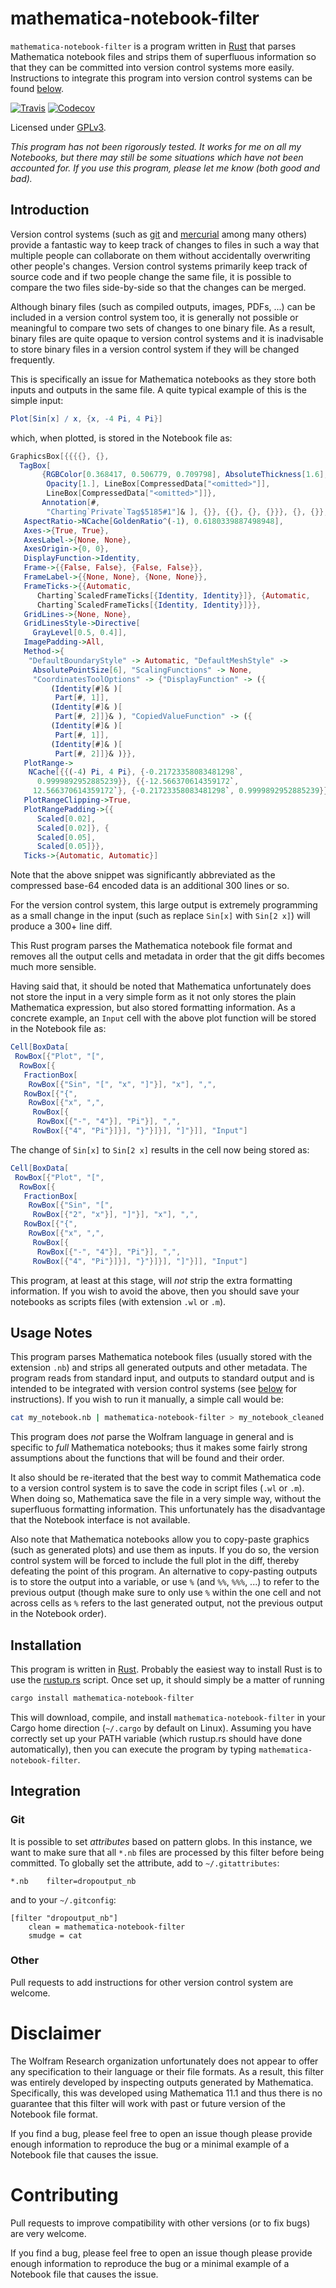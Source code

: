 # mathematica-notebook-filter

`mathematica-notebook-filter` is a program written in
[Rust](https://www.rust-lang.org/) that parses Mathematica notebook files and
strips them of superfluous information so that they can be committed into
version control systems more easily.  Instructions to integrate this program
into version control systems can be found [below](#integration).

[![Travis](https://img.shields.io/travis/JP-Ellis/mathematica-notebook-filter/master.svg)](https://travis-ci.org/JP-Ellis/mathematica-notebook-filter)
[![Codecov](https://img.shields.io/codecov/c/github/JP-Ellis/mathematica-notebook-filter/master.svg)](https://codecov.io/gh/JP-Ellis/mathematica-notebook-filter)

Licensed under [GPLv3](https://www.gnu.org/licenses/gpl-3.0.html).

*This program has not been rigorously tested.  It works for me on all my
Notebooks, but there may still be some situations which have not been accounted
for.  If you use this program, please let me know (both good and bad).*

## Introduction

Version control systems (such as [git](https://git-scm.com/) and
[mercurial](https://www.mercurial-scm.org/) among many others) provide a
fantastic way to keep track of changes to files in such a way that multiple
people can collaborate on them without accidentally overwriting other people's
changes.  Version control systems primarily keep track of source code and if two
people change the same file, it is possible to compare the two files
side-by-side so that the changes can be merged.

Although binary files (such as compiled outputs, images, PDFs, ...) can be
included in a version control system too, it is generally not possible or
meaningful to compare two sets of changes to one binary file.  As a result,
binary files are quite opaque to version control systems and it is inadvisable
to store binary files in a version control system if they will be changed
frequently.

This is specifically an issue for Mathematica notebooks as they store both
inputs and outputs in the same file.  A quite typical example of this is the
simple input:

```mathematica
Plot[Sin[x] / x, {x, -4 Pi, 4 Pi}]
```

which, when plotted, is stored in the Notebook file as:

```mathematica
GraphicsBox[{{{{}, {},
  TagBox[
       {RGBColor[0.368417, 0.506779, 0.709798], AbsoluteThickness[1.6],
        Opacity[1.], LineBox[CompressedData["<omitted>"]],
        LineBox[CompressedData["<omitted>"]]},
       Annotation[#,
        "Charting`Private`Tag$5185#1"]& ], {}}, {{}, {}, {}}}, {}, {}},
   AspectRatio->NCache[GoldenRatio^(-1), 0.6180339887498948],
   Axes->{True, True},
   AxesLabel->{None, None},
   AxesOrigin->{0, 0},
   DisplayFunction->Identity,
   Frame->{{False, False}, {False, False}},
   FrameLabel->{{None, None}, {None, None}},
   FrameTicks->{{Automatic,
      Charting`ScaledFrameTicks[{Identity, Identity}]}, {Automatic,
      Charting`ScaledFrameTicks[{Identity, Identity}]}},
   GridLines->{None, None},
   GridLinesStyle->Directive[
     GrayLevel[0.5, 0.4]],
   ImagePadding->All,
   Method->{
    "DefaultBoundaryStyle" -> Automatic, "DefaultMeshStyle" ->
     AbsolutePointSize[6], "ScalingFunctions" -> None,
     "CoordinatesToolOptions" -> {"DisplayFunction" -> ({
         (Identity[#]& )[
          Part[#, 1]],
         (Identity[#]& )[
          Part[#, 2]]}& ), "CopiedValueFunction" -> ({
         (Identity[#]& )[
          Part[#, 1]],
         (Identity[#]& )[
          Part[#, 2]]}& )}},
   PlotRange->
    NCache[{{(-4) Pi, 4 Pi}, {-0.21723358083481298`,
      0.9999892952885239}}, {{-12.566370614359172`,
     12.566370614359172`}, {-0.21723358083481298`, 0.9999892952885239}}],
   PlotRangeClipping->True,
   PlotRangePadding->{{
      Scaled[0.02],
      Scaled[0.02]}, {
      Scaled[0.05],
      Scaled[0.05]}},
   Ticks->{Automatic, Automatic}]
```

Note that the above snippet was significantly abbreviated as the compressed
base-64 encoded data is an additional 300 lines or so.

For the version control system, this large output is extremely programming as a
small change in the input (such as replace `Sin[x]` with `Sin[2 x]`) will
produce a 300+ line diff.

This Rust program parses the Mathematica notebook file format and removes all
the output cells and metadata in order that the git diffs becomes much more
sensible.

Having said that, it should be noted that Mathematica unfortunately does not
store the input in a very simple form as it not only stores the plain
Mathematica expression, but also stored formatting information.  As a concrete
example, an `Input` cell with the above plot function will be stored in the
Notebook file as:

```mathematica
Cell[BoxData[
 RowBox[{"Plot", "[",
  RowBox[{
   FractionBox[
    RowBox[{"Sin", "[", "x", "]"}], "x"], ",",
   RowBox[{"{",
    RowBox[{"x", ",",
     RowBox[{
      RowBox[{"-", "4"}], "Pi"}], ",",
     RowBox[{"4", "Pi"}]}], "}"}]}], "]"}]], "Input"]
```

The change of `Sin[x]` to `Sin[2 x]` results in the cell now being stored as:

```mathematica
Cell[BoxData[
 RowBox[{"Plot", "[",
  RowBox[{
   FractionBox[
    RowBox[{"Sin", "[",
     RowBox[{"2", "x"}], "]"}], "x"], ",",
   RowBox[{"{",
    RowBox[{"x", ",",
     RowBox[{
      RowBox[{"-", "4"}], "Pi"}], ",",
     RowBox[{"4", "Pi"}]}], "}"}]}], "]"}]], "Input"]
```

This program, at least at this stage, will *not* strip the extra formatting
information.  If you wish to avoid the above, then you should save your
notebooks as scripts files (with extension `.wl` or `.m`).

## Usage Notes

This program parses Mathematica notebook files (usually stored with the
extension `.nb`) and strips all generated outputs and other metadata.  The
program reads from standard input, and outputs to standard output and is
intended to be integrated with version control systems (see
[below](#Integration) for instructions).  If you wish to run it manually, a
simple call would be:

```sh
cat my_notebook.nb | mathematica-notebook-filter > my_notebook_cleaned.nb
```

This program does *not* parse the Wolfram language in general and is specific to
*full* Mathematica notebooks; thus it makes some fairly strong assumptions about
the functions that will be found and their order.

It also should be re-iterated that the best way to commit Mathematica code to a
version control system is to save the code in script files (`.wl` or `.m`).
When doing so, Mathematica save the file in a very simple way, without the
superfluous formatting information.  This unfortunately has the disadvantage
that the Notebook interface is not available.

Also note that Mathematica notebooks allow you to copy-paste graphics (such as
generated plots) and use them as inputs.  If you do so, the version control
system will be forced to include the full plot in the diff, thereby defeating
the point of this program.  An alternative to copy-pasting outputs is to store
the output into a variable, or use `%` (and `%%`, `%%%`, ...) to refer to the
previous output (though make sure to only use `%` within the one cell and not
across cells as `%` refers to the last generated output, not the previous output
in the Notebook order).

## Installation

This program is written in [Rust](https://www.rust-lang.org/).  Probably the
easiest way to install Rust is to use the [rustup.rs](https://www.rustup.rs/)
script.  Once set up, it should simply be a matter of running

```sh
cargo install mathematica-notebook-filter
```

This will download, compile, and install `mathematica-notebook-filter` in your
Cargo home direction (`~/.cargo` by default on Linux).  Assuming you have
correctly set up your PATH variable (which rustup.rs should have done
automatically), then you can execute the program by typing
`mathematica-notebook-filter`.

## Integration

### Git

It is possible to set *attributes* based on pattern globs.  In this instance, we
want to make sure that all `*.nb` files are processed by this filter before
being committed.  To globally set the attribute, add to `~/.gitattributes`:

```text
*.nb    filter=dropoutput_nb
```

and to your `~/.gitconfig`:

```text
[filter "dropoutput_nb"]
    clean = mathematica-notebook-filter
    smudge = cat
```

### Other

Pull requests to add instructions for other version control system are welcome.


Disclaimer
==========

The Wolfram Research organization unfortunately does not appear to offer any
specification to their language or their file formats.  As a result, this filter
was entirely developed by inspecting outputs generated by Mathematica.
Specifically, this was developed using Mathematica 11.1 and thus there is no
guarantee that this filter will work with past or future version of the Notebook
file format.

If you find a bug, please feel free to open an issue though please provide
enough information to reproduce the bug or a minimal example of a Notebook file
that causes the issue.

Contributing
============

Pull requests to improve compatibility with other versions (or to fix bugs)
are very welcome.

If you find a bug, please feel free to open an issue though please provide
enough information to reproduce the bug or a minimal example of a Notebook
file that causes the issue.
